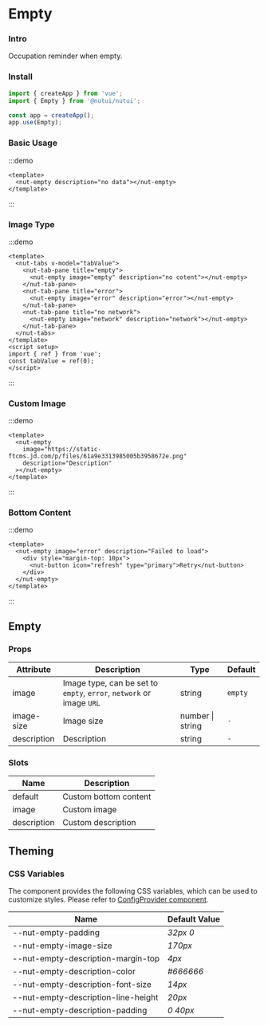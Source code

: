 # Empty

### Intro

Occupation reminder when empty.

### Install

```js
import { createApp } from 'vue';
import { Empty } from '@nutui/nutui';

const app = createApp();
app.use(Empty);
```

### Basic Usage

:::demo

```vue
<template>
  <nut-empty description="no data"></nut-empty>
</template>
```

:::

### Image Type

:::demo

```vue
<template>
  <nut-tabs v-model="tabValue">
    <nut-tab-pane title="empty">
      <nut-empty image="empty" description="no cotent"></nut-empty>
    </nut-tab-pane>
    <nut-tab-pane title="error">
      <nut-empty image="error" description="error"></nut-empty>
    </nut-tab-pane>
    <nut-tab-pane title="no network">
      <nut-empty image="network" description="network"></nut-empty>
    </nut-tab-pane>
  </nut-tabs>
</template>
<script setup>
import { ref } from 'vue';
const tabValue = ref(0);
</script>
```

:::

### Custom Image

:::demo

```vue
<template>
  <nut-empty
    image="https://static-ftcms.jd.com/p/files/61a9e3313985005b3958672e.png"
    description="Description"
  ></nut-empty>
</template>
```

:::

### Bottom Content

:::demo

```vue
<template>
  <nut-empty image="error" description="Failed to load">
    <div style="margin-top: 10px">
      <nut-button icon="refresh" type="primary">Retry</nut-button>
    </div>
  </nut-empty>
</template>
```

:::

## Empty

### Props

| Attribute   | Description                                                          | Type             | Default |
| ----------- | -------------------------------------------------------------------- | ---------------- | ------- |
| image       | Image type, can be set to `empty`, `error`, `network` or image `URL` | string           | `empty` |
| image-size  | Image size                                                           | number \| string | `-`     |
| description | Description                                                          | string           | `-`     |

### Slots

| Name        | Description           |
| ----------- | --------------------- |
| default     | Custom bottom content |
| image       | Custom image          |
| description | Custom description    |

## Theming

### CSS Variables

The component provides the following CSS variables, which can be used to customize styles. Please refer to [ConfigProvider component](#/en-US/component/configprovider).

| Name                                | Default Value |
| ----------------------------------- | ------------- |
| --nut-empty-padding                 | _32px 0_      |
| --nut-empty-image-size              | _170px_       |
| --nut-empty-description-margin-top  | _4px_         |
| --nut-empty-description-color       | _#666666_     |
| --nut-empty-description-font-size   | _14px_        |
| --nut-empty-description-line-height | _20px_        |
| --nut-empty-description-padding     | _0 40px_      |

